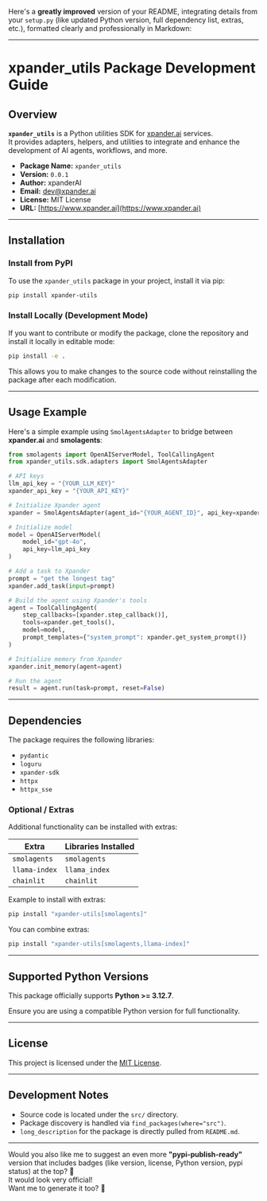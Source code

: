 Here's a **greatly improved** version of your README, integrating details from your `setup.py` (like updated Python version, full dependency list, extras, etc.), formatted clearly and professionally in Markdown:  

---

# xpander_utils Package Development Guide

## Overview

**`xpander_utils`** is a Python utilities SDK for [xpander.ai](https://www.xpander.ai) services.  
It provides adapters, helpers, and utilities to integrate and enhance the development of AI agents, workflows, and more.

- **Package Name:** `xpander_utils`
- **Version:** `0.0.1`
- **Author:** xpanderAI
- **Email:** dev@xpander.ai
- **License:** MIT License
- **URL:** [https://www.xpander.ai](https://www.xpander.ai)

---

## Installation

### Install from PyPI

To use the `xpander_utils` package in your project, install it via pip:

```bash
pip install xpander-utils
```

### Install Locally (Development Mode)

If you want to contribute or modify the package, clone the repository and install it locally in editable mode:

```bash
pip install -e .
```

This allows you to make changes to the source code without reinstalling the package after each modification.

---

## Usage Example 

Here's a simple example using `SmolAgentsAdapter` to bridge between **xpander.ai** and **smolagents**:

```python
from smolagents import OpenAIServerModel, ToolCallingAgent
from xpander_utils.sdk.adapters import SmolAgentsAdapter

# API keys
llm_api_key = "{YOUR_LLM_KEY}"
xpander_api_key = "{YOUR_API_KEY}"

# Initialize Xpander agent
xpander = SmolAgentsAdapter(agent_id="{YOUR_AGENT_ID}", api_key=xpander_api_key)

# Initialize model
model = OpenAIServerModel(
    model_id="gpt-4o",
    api_key=llm_api_key
)

# Add a task to Xpander 
prompt = "get the longest tag"
xpander.add_task(input=prompt)

# Build the agent using Xpander's tools
agent = ToolCallingAgent(
    step_callbacks=[xpander.step_callback()],
    tools=xpander.get_tools(),
    model=model,
    prompt_templates={"system_prompt": xpander.get_system_prompt()}
)

# Initialize memory from Xpander
xpander.init_memory(agent=agent)

# Run the agent
result = agent.run(task=prompt, reset=False)
```

---

## Dependencies

The package requires the following libraries:

- `pydantic`
- `loguru`
- `xpander-sdk`
- `httpx`
- `httpx_sse`

### Optional / Extras

Additional functionality can be installed with extras:

| Extra        | Libraries Installed |
| ------------ | -------------------- |
| `smolagents` | `smolagents`          |
| `llama-index`| `llama_index`         |
| `chainlit`   | `chainlit`            |

Example to install with extras:

```bash
pip install "xpander-utils[smolagents]"
```

You can combine extras:

```bash
pip install "xpander-utils[smolagents,llama-index]"
```

---

## Supported Python Versions

This package officially supports **Python >= 3.12.7**.

Ensure you are using a compatible Python version for full functionality.

---

## License

This project is licensed under the [MIT License](LICENSE).

---

## Development Notes

- Source code is located under the `src/` directory.
- Package discovery is handled via `find_packages(where="src")`.
- `long_description` for the package is directly pulled from `README.md`.

---

Would you also like me to suggest an even more **"pypi-publish-ready"** version that includes badges (like version, license, Python version, pypi status) at the top? 🚀  
It would look very official!  
Want me to generate it too? 🎯